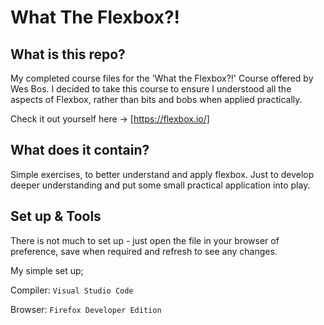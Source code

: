 # What The Flexbox?!

## What is this repo?

My completed course files for the 'What the Flexbox?!' Course offered by Wes Bos. I decided to take this course to ensure I understood all the aspects of Flexbox, rather than bits and bobs when applied practically. 

Check it out yourself here -> [https://flexbox.io/] 

## What does it contain? 

Simple exercises, to better understand and apply flexbox. Just to develop deeper understanding and put some small practical application into play.

## Set up & Tools

There is not much to set up - just open the file in your browser of preference, save when required and refresh to see any changes. 

My simple set up; 

Compiler: `Visual Studio Code`

Browser: `Firefox Developer Edition` 
